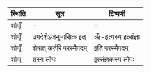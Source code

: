 | स्थिति | सूत्र | टिप्पणी |
| ----- | ------- | ------ |
| शोणृँ | - | - |
| शोणृँ | उपदेशेऽजनुनासिक इत् | ऋँ-इत्यस्य इत्संज्ञा |
| शोणृँ | शेषात् कर्तरि परस्मैपदम् | इति परस्मैपदम् |
| शोण् | तस्य लोपः | इत्संज्ञकस्य लोपः |
